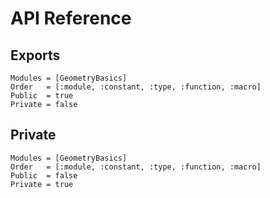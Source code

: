 # API Reference

## Exports

```@autodocs; canonical=false
Modules = [GeometryBasics]
Order   = [:module, :constant, :type, :function, :macro]
Public  = true
Private = false
```

## Private

```@autodocs; canonical=false
Modules = [GeometryBasics]
Order   = [:module, :constant, :type, :function, :macro]
Public  = false
Private = true
```
